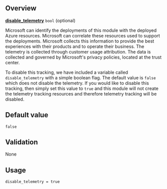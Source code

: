 ## Overview

[**disable_telemetry**](#overview) `bool` (optional)

Microsoft can identify the deployments of this module with the deployed Azure resources.
Microsoft can correlate these resources used to support the deployments.
Microsoft collects this information to provide the best experiences with their products and to operate their business.
The telemetry is collected through customer usage attribution.
The data is collected and governed by Microsoft's privacy policies, located at the trust center.

To disable this tracking, we have included a variable called `disable_telemetry` with a simple boolean flag. The default value is `false` which does not disable the telemetry.
If you would like to disable this tracking, then simply set this value to `true` and this module will not create the telemetry tracking resources and therefore telemetry tracking will be disabled.

## Default value

`false`

## Validation

None

## Usage

```hcl
disable_telemetry = true
```

[//]: # "************************"
[//]: # "INSERT LINK LABELS BELOW"
[//]: # "************************"

[this_page]: # "Link for the current page."
